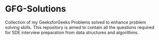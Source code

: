 # GFG-Solutions
Collection of my GeeksforGeeks Problems solved to enhance problem solving skills. This repository is aimed to contain all the questions required for SDE interview preparation from data structures and algorithms.
